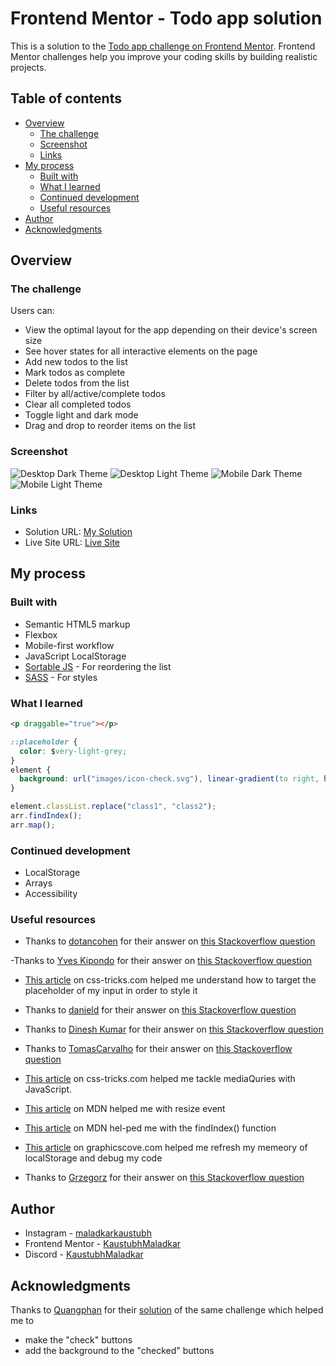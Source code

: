# Frontend Mentor - Todo app solution

This is a solution to the [Todo app challenge on Frontend Mentor](https://www.frontendmentor.io/challenges/todo-app-Su1_KokOW). Frontend Mentor challenges help you improve your coding skills by building realistic projects.

## Table of contents

- [Overview](#overview)
  - [The challenge](#the-challenge)
  - [Screenshot](#screenshot)
  - [Links](#links)
- [My process](#my-process)
  - [Built with](#built-with)
  - [What I learned](#what-i-learned)
  - [Continued development](#continued-development)
  - [Useful resources](#useful-resources)
- [Author](#author)
- [Acknowledgments](#acknowledgments)

## Overview

### The challenge

Users can:

- View the optimal layout for the app depending on their device's screen size
- See hover states for all interactive elements on the page
- Add new todos to the list
- Mark todos as complete
- Delete todos from the list
- Filter by all/active/complete todos
- Clear all completed todos
- Toggle light and dark mode
- Drag and drop to reorder items on the list

### Screenshot

![Desktop Dark Theme](./screenshots/desktop-dark.png)
![Desktop Light Theme](./screenshots/desktop-light.png)
![Mobile Dark Theme](./screenshots/mobile-dark.png)
![Mobile Light Theme](./screenshots/mobile-light.png)

### Links

- Solution URL: [My Solution]([https://your-solution-url.com](https://www.frontendmentor.io/solutions/mobile-first-solution-to-todo-app-using-flexbox-scss-and-localstorage-monQFfG1gz))
- Live Site URL: [Live Site](https://kaustubhmaladkar.github.io/Todo-App/)

## My process

### Built with

- Semantic HTML5 markup
- Flexbox
- Mobile-first workflow
- JavaScript LocalStorage
- [Sortable JS](https://sortablejs.github.io/Sortable/) - For reordering the list
- [SASS](https://sass-lang.com/) - For styles

### What I learned

```html
<p draggable="true"></p>
```

```css
::placeholder {
  color: $very-light-grey;
}
element {
  background: url("images/icon-check.svg"), linear-gradient(to right, hsl(192, 100%, 67%), hsl(280, 87%, 65%));
}
```

```js
element.classList.replace("class1", "class2");
arr.findIndex();
arr.map();
```

### Continued development

- LocalStorage
- Arrays
- Accessibility

### Useful resources

- Thanks to [dotancohen](https://stackoverflow.com/users/343302/dotancohen) for their answer on [this Stackoverflow question](https://stackoverflow.com/questions/9264835/how-to-align-an-input-tag-to-the-center-without-specifying-the-width)

-Thanks to [Yves Kipondo](https://stackoverflow.com/users/6108283/yves-kipondo) for their answer on [this Stackoverflow question](https://stackoverflow.com/questions/52554613/html-5-drag-and-drop-not-working-on-mobile-screen)

- [This article](https://css-tricks.com/almanac/selectors/p/placeholder/) on css-tricks.com helped me understand how to target the placeholder of my input in order to style it

- Thanks to [danield](https://stackoverflow.com/users/703717/danield) for their answer on [this Stackoverflow question](https://stackoverflow.com/questions/35269947/how-can-i-align-one-item-right-with-flexbox/35270047#35270047)

- Thanks to [Dinesh Kumar](https://stackoverflow.com/users/1782556/dinesh-kumar) for their answer on [this Stackoverflow question](https://stackoverflow.com/questions/16629561/why-is-vertical-align-middle-not-working-on-my-span-or-div)

- Thanks to [TomasCarvalho](https://stackoverflow.com/users/2446264/tomascarvalho) for their answer on [this Stackoverflow question](https://stackoverflow.com/questions/51303211/how-to-add-item-to-local-storage)

- [This article](https://css-tricks.com/working-with-javascript-media-queries/) on css-tricks.com helped me tackle mediaQuries with JavaScript.

- [This article](https://developer.mozilla.org/en-US/docs/Web/API/Window/resize_event[]) on MDN helped me with resize event

- [This article](https://developer.mozilla.org/en-US/docs/Web/JavaScript/Reference/Global_Objects/Array/findIndex) on MDN hel-ped me with the findIndex() function

- [This article](https://graphicscove.com/why-does-localstorage-getitem-log-object-object) on graphicscove.com helped me refresh my memeory of localStorage and debug my code

- Thanks to [Grzegorz](https://stackoverflow.com/users/1430632/grzegorz) for their answer on [this Stackoverflow question](https://stackoverflow.com/questions/34807614/should-i-wait-for-domcontentloaded-event-if-i-place-a-script-tag-at-the-end-0of-a)

## Author

- Instagram - [maladkarkaustubh](https://www.instagram.com/maladkarkaustubh/)
- Frontend Mentor - [KaustubhMaladkar](https://www.frontendmentor.io/profile/KaustubhMaladkar)
- Discord - [KaustubhMaladkar](discordapp.com/879677662795280445)

## Acknowledgments

Thanks to [Quangphan](https://www.frontendmentor.io/profile/quangnphan) for their [solution](https://www.frontendmentor.io/solutions/todo-app-Z3uvRFUqu) of the same challenge which helped me to

- make the "check" buttons
- add the background to the "checked" buttons
